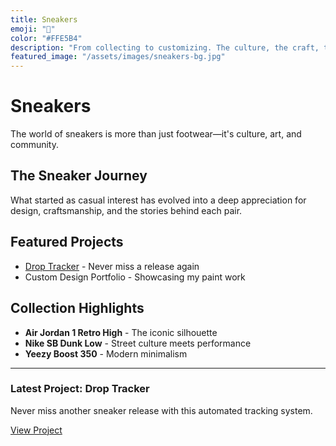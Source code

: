 ```yaml
---
title: Sneakers
emoji: "👟"
color: "#FFE5B4"
description: "From collecting to customizing. The culture, the craft, the community."
featured_image: "/assets/images/sneakers-bg.jpg"
---
```


# Sneakers

The world of sneakers is more than just footwear—it's culture, art, and community.

## The Sneaker Journey

What started as casual interest has evolved into a deep appreciation for design, craftsmanship, and the stories behind each pair.

## Featured Projects

- [Drop Tracker](/builds/sneakers/drop-tracker) - Never miss a release again
- Custom Design Portfolio - Showcasing my paint work

## Collection Highlights

- **Air Jordan 1 Retro High** - The iconic silhouette
- **Nike SB Dunk Low** - Street culture meets performance
- **Yeezy Boost 350** - Modern minimalism

---

<div class="project-highlight">
    <h3>Latest Project: Drop Tracker</h3>
    <p>Never miss another sneaker release with this automated tracking system.</p>
    <a href="/builds/sneakers/drop-tracker" class="btn btn-primary">View Project</a>
</div>